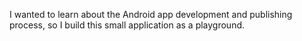 I wanted to learn about the Android app development and publishing process, so I build this small application as a playground.
